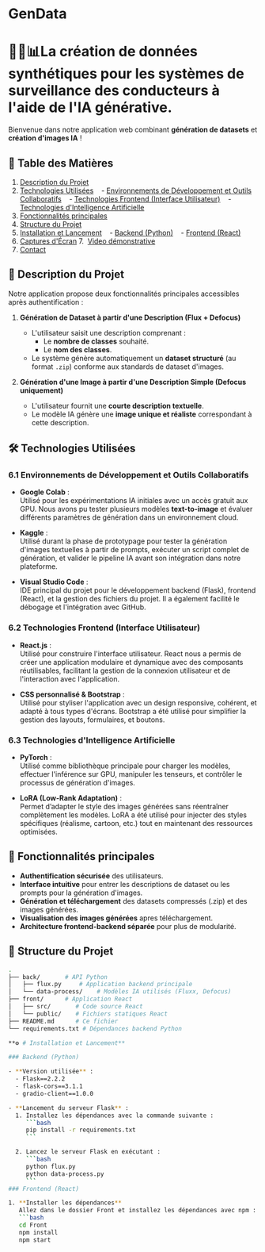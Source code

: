 # GenData

# 🚗🤖📊La création de données synthétiques pour les systèmes de surveillance des conducteurs à l'aide de l'IA générative.


Bienvenue dans notre application web combinant **génération de datasets** et **création d'images IA** !

## 📑 Table des Matières

1. [Description du Projet](#description-du-projet)
2. [Technologies Utilisées](#technologies-utilisees)
   - [Environnements de Développement et Outils Collaboratifs](#61-environnements-de-developpement-et-outils-collaboratifs)
   - [Technologies Frontend (Interface Utilisateur)](#62-technologies-frontend-interface-utilisateur)
   - [Technologies d'Intelligence Artificielle](#63-technologies-dintelligence-artificielle)
3. [Fonctionnalités principales](#fonctionnalites-principales)
4. [Structure du Projet](#structure-du-projet)
5. [Installation et Lancement](#installation-et-lancement)
   - [Backend (Python)](#backend-python)
   - [Frontend (React)](#frontend-react)
6. [Captures d'Écran](#captures-decran)
7.  [Video démonstrative](#video-demonstrative)
8. [Contact](#contact)


## 🚀 Description du Projet

Notre application propose deux fonctionnalités principales accessibles après authentification :

1. **Génération de Dataset à partir d'une Description (Flux + Defocus)**  
   - L'utilisateur saisit une description comprenant :
     - Le **nombre de classes** souhaité.
     - Le **nom des classes**.
   - Le système génère automatiquement un **dataset structuré** (au format `.zip`) conforme aux standards de dataset d'images.

2. **Génération d'une Image à partir d'une Description Simple (Defocus uniquement)**  
   - L'utilisateur fournit une **courte description textuelle**.
   - Le modèle IA génère une **image unique et réaliste** correspondant à cette description.

## 🛠️ Technologies Utilisées

### 6.1 Environnements de Développement et Outils Collaboratifs

- **Google Colab** :  
  Utilisé pour les expérimentations IA initiales avec un accès gratuit aux GPU. Nous avons pu tester plusieurs modèles **text-to-image** et évaluer différents paramètres de génération dans un environnement cloud.

- **Kaggle** :  
  Utilisé durant la phase de prototypage pour tester la génération d'images textuelles à partir de prompts, exécuter un script complet de génération, et valider le pipeline IA avant son intégration dans notre plateforme.

- **Visual Studio Code** :  
  IDE principal du projet pour le développement backend (Flask), frontend (React), et la gestion des fichiers du projet. Il a également facilité le débogage et l'intégration avec GitHub.

### 6.2 Technologies Frontend (Interface Utilisateur)

- **React.js** :  
  Utilisé pour construire l'interface utilisateur. React nous a permis de créer une application modulaire et dynamique avec des composants réutilisables, facilitant la gestion de la connexion utilisateur et de l'interaction avec l'application.

- **CSS personnalisé & Bootstrap** :  
  Utilisé pour styliser l'application avec un design responsive, cohérent, et adapté à tous types d'écrans. Bootstrap a été utilisé pour simplifier la gestion des layouts, formulaires, et boutons.

### 6.3 Technologies d'Intelligence Artificielle

- **PyTorch** :  
  Utilisé comme bibliothèque principale pour charger les modèles, effectuer l'inférence sur GPU, manipuler les tenseurs, et contrôler le processus de génération d'images.

- **LoRA (Low-Rank Adaptation)** :  
  Permet d’adapter le style des images générées sans réentraîner complètement les modèles. LoRA a été utilisé pour injecter des styles spécifiques (réalisme, cartoon, etc.) tout en maintenant des ressources optimisées.

## 🔑 Fonctionnalités principales

- **Authentification sécurisée** des utilisateurs.
- **Interface intuitive** pour entrer les descriptions de dataset ou les prompts pour la génération d'images.
- **Génération et téléchargement** des datasets compressés (.zip) et des images générées.
- **Visualisation des images générées** apres téléchargement.
- **Architecture frontend-backend séparée** pour plus de modularité.

## 📂 Structure du Projet
```bash
.
├── back/       # API Python
│   ├── flux.py     # Application backend principale
│   └── data-process/    # Modèles IA utilisés (Fluxx, Defocus)
├── front/      # Application React
│   ├── src/       # Code source React
│   └── public/    # Fichiers statiques React
├── README.md      # Ce fichier
└── requirements.txt # Dépendances backend Python

**⚙️ # Installation et Lancement**

### Backend (Python)

- **Version utilisée** :
  - Flask==2.2.2
  - flask-cors==3.1.1
  - gradio-client==1.0.0

- **Lancement du serveur Flask** :
  1. Installez les dépendances avec la commande suivante :
     ```bash
     pip install -r requirements.txt
     ```

  2. Lancez le serveur Flask en exécutant :
     ```bash
     python flux.py
     python data-process.py
     ```
### Frontend (React)

1. **Installer les dépendances**  
   Allez dans le dossier Front et installez les dépendances avec npm :
   ```bash
   cd Front
   npm install
   npm start
